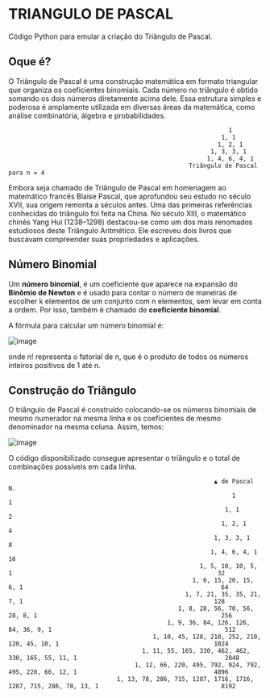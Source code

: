# TRIANGULO DE PASCAL
Código Python para emular a criação do Triângulo de Pascal.

## Oque é?
O Triângulo de Pascal é uma construção matemática em formato triangular que organiza os coeficientes binomiais. Cada número no triângulo é obtido somando os dois números diretamente acima dele. Essa estrutura simples e poderosa é amplamente utilizada em diversas áreas da matemática, como análise combinatória, álgebra e probabilidades.

                                                                 1            
                                                               1, 1        
                                                              1, 2, 1       
                                                            1, 3, 3, 1      
                                                           1, 4, 6, 4, 1     
                                                      Triângulo de Pascal para n = 4

Embora seja chamado de Triângulo de Pascal em homenagem ao matemático francês Blaise Pascal, que aprofundou seu estudo no século XVII, sua origem remonta a séculos antes. Uma das primeiras referências conhecidas do triângulo foi feita na China. No século XIII, o matemático chinês Yang Hui (1238–1298) destacou-se como um dos mais renomados estudiosos deste Triângulo Aritmético. Ele escreveu dois livros que buscavam compreender suas propriedades e aplicações.

## Número Binomial

Um **número binomial**, é um coeficiente que aparece na expansão do **Binômio de Newton** e é usado para contar o número de maneiras de escolher k elementos de um conjunto com n elementos, sem levar em conta a ordem. Por isso, também é chamado de **coeficiente binomial**.

A fórmula para calcular um número binomial é:

![image](https://github.com/user-attachments/assets/18084589-243e-49c6-a8b4-af588a970f27)

onde n! representa o fatorial de n, que é o produto de todos os números inteiros positivos de 1 até n.

## Construção do Triângulo

O triângulo de Pascal é construído colocando-se os números binomiais de mesmo numerador na mesma linha e os coeficientes de mesmo denominador na mesma coluna. Assim, temos:

![image](https://github.com/user-attachments/assets/f0fa8538-8b61-4756-beaf-bfeffbc72d63)

O código disponibilizado consegue apresentar o triângulo e o total de combinações possíveis em cada linha.



                                                             ▲ de Pascal                                                            N.
                                                                  1                                                                 1
                                                                1, 1                                                                2
                                                               1, 2, 1                                                              4
                                                             1, 3, 3, 1                                                             8
                                                            1, 4, 6, 4, 1                                                           16
                                                         1, 5, 10, 10, 5, 1                                                         32
                                                       1, 6, 15, 20, 15, 6, 1                                                       64
                                                     1, 7, 21, 35, 35, 21, 7, 1                                                     128
                                                   1, 8, 28, 56, 70, 56, 28, 8, 1                                                   256
                                                1, 9, 36, 84, 126, 126, 84, 36, 9, 1                                                512
                                            1, 10, 45, 120, 210, 252, 210, 120, 45, 10, 1                                           1024
                                         1, 11, 55, 165, 330, 462, 462, 330, 165, 55, 11, 1                                         2048
                                       1, 12, 66, 220, 495, 792, 924, 792, 495, 220, 66, 12, 1                                      4096
                                  1, 13, 78, 286, 715, 1287, 1716, 1716, 1287, 715, 286, 78, 13, 1                                  8192
